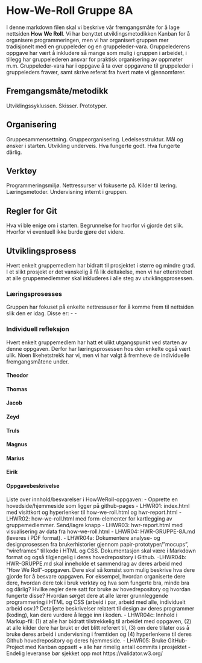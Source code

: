 <h1>How-We-Roll Gruppe 8A</h1>

I denne markdown filen skal vi beskrive vår fremgangsmåte for å lage nettsiden **How We Roll**. Vi har benyttet utviklingsmetodikken Kanban for å organisere programmeringen, men vi har organisert gruppen mer tradisjonelt med en gruppeleder og en gruppeleder-vara. Gruppelederens oppgave har vært å inkludere så mange som mulig i gruppen i arbeidet, i tillegg har gruppelederen ansvar for praktisk organisering av oppmøter m.m.
Gruppeleder-vara har i oppgave å ta over oppgavene til gruppeleder i gruppeleders fravær, samt skrive referat fra hvert møte vi gjennomfører.

<h2>Fremgangsmåte/metodikk</h2>
Utviklingssyklussen. Skisser. Prototyper. 

<h2>Organisering</h2>
Gruppesammensettning. Gruppeorganisering. Ledelsesstruktur. Mål og ønsker i starten. Utvikling underveis. Hva fungerte godt. Hva fungerte dårlig.

<h2>Verktøy</h2>
Programmeringsmiljø. Nettressurser vi fokuserte på. Kilder til læring. Læringsmetoder. Undervisning internt i gruppen.

<h2>Regler for Git</h2>
Hva vi ble enige om i starten. Begrunnelse for hvorfor vi gjorde det slik. Hvorfor vi eventuell ikke burde gjøre det videre.

<h2>Utviklingsprosess</h2>
Hvert enkelt gruppemedlem har bidratt til prosjektet i større og mindre grad. I et slikt prosjekt er det vanskelig å få lik deltakelse, men vi har etterstrebet at alle gruppemedlemmer skal inkluderes i alle steg av utviklingsprosessen. 

<h3>Læringsprosesses</h3>
Gruppen har fokuset på enkelte nettressuser for å komme frem til nettsiden slik den er idag. Disse er:
- 
- 

<h3>Individuell refleksjon</h3>
Hvert enkelt gruppemedlem har hatt et ulikt utgangspunkt ved starten av denne oppgaven. Derfor har læringsprosessen hos den enkelte også vært ulik. Noen likehetstrekk har vi, men vi har valgt å fremheve de individuelle fremgangsmåtene under.
<h4>Theodor</h4>
<h4>Thomas</h4>
<h4>Jacob</h4>
<h4>Zeyd</h4>
<h4>Truls</h4>
<h4>Magnus</h4>
<h4>Marius</h4>
<h4>Eirik</h4>

<h4>Oppgavebeskrivelse</h4>
Liste over innhold/besvarelser i HowWeRoll-oppgaven:
- Opprette en hovedside/hjemmeside som ligger på github-pages
- LHWR01: index.html med visittkort og hyperlenker til how-we-roll.html og hwr-report.html
- LHWR02: how-we-roll.html med form-elementer for kartlegging av gruppemedlemmer. Send/lagre knapp 
- LHWR03: hwr-report.html med visualisering av data fra how-we-roll.html
- LHWR04: HWR-GRUPPE-8A.md (leveres i PDF format).
- LHWR04a: Dokumentere analyse- og designprosessen fra brukerhistorier gjennom
papir-prototyper/”mocups”, “wireframes” til kode i HTML og CSS. Dokumentasjon skal være i
Markdown format og også tilgjengelig i deres hovedrepository i Github.
-LHWR04b: HWR-GRUPPE<gruppe-id>.md skal inneholde et sammendrag av deres arbeid med “How We
Roll”-oppgaven. Dere skal så konsist som mulig beskrive hva dere gjorde for å besvare oppgaven. For eksempel, hvordan organiserte dere dere, hvordan dere tok i bruk verktøy og hva som fungerte bra, minde bra og dårlig? Hvilke regler dere satt for bruke av hovedrepository og hvordan fungerte disse? Hvordan sørget dere at alle lærer grunnleggende programmering i HTML og CSS (arbeid i par, arbeid med alle, individuelt arbeid osv.)? Detaljerte beskrivelser relatert til design av deres programmer (koding), kan dere vurdere å legge inn i koden.
- LHWR04c: Innhold i Markup-fil: 
(1) at alle har bidratt tilstrekkelig til arbeidet med oppgaven,
(2) at alle kilder dere har brukt er det blitt referert til,
(3) om dere tillater oss å bruke deres arbeid i undervisning i fremtiden og
(4) hyperlenkene til deres Github hovedrepository og deres hjemmeside.
- LHWR05: Bruke GitHub-Project med Kanban oppsett + alle har rimelig antall commits i prosjektet
- Endelig leveranse bør sjekket opp mot https://validator.w3.org/


